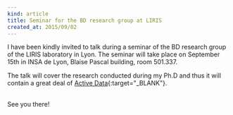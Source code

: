 ```yaml
---
kind: article
title: Seminar for the BD research group at LIRIS
created_at: 2015/09/02
---
```


I have been kindly invited to talk during a seminar of the BD research group of the LIRIS laboratory in Lyon.
The seminar will take place on September 15th in INSA de Lyon, Blaise Pascal building, room 501.337.

The talk will cover the research conducted during my Ph.D and thus it will contain a great deal of
[Active Data](http://active-data.gforge.inria.fr){:target="_BLANK"}.<!--more-->

<br />
See you there!
